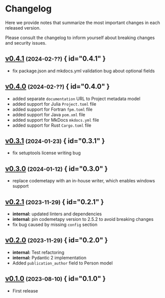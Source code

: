 # Changelog

Here we provide notes that summarize the most important changes in each released version.

Please consult the changelog to inform yourself about breaking changes and security issues.

## [v0.4.1](https://github.com/Materials-Data-Science-and-Informatics/somesy/tree/v0.4.1) <small>(2024-02-??)</small> { id="0.4.1" }

* fix package.json and mkdocs.yml validation bug about optional fields

## [v0.4.0](https://github.com/Materials-Data-Science-and-Informatics/somesy/tree/v0.4.0) <small>(2024-02-??)</small> { id="0.4.0" }

* added separate `documentation` URL to Project metadata model
* added support for Julia `Project.toml` file
* added support for Fortran `fpm.toml` file
* added support for Java `pom.xml` file
* added support for MkDocs `mkdocs.yml` file
* added support for Rust `Cargo.toml` file

## [v0.3.1](https://github.com/Materials-Data-Science-and-Informatics/somesy/tree/v0.3.1) <small>(2024-01-23)</small> { id="0.3.1" }

* fix setuptools license writing bug

## [v0.3.0](https://github.com/Materials-Data-Science-and-Informatics/somesy/tree/v0.3.0) <small>(2024-01-12)</small> { id="0.3.0" }

* replace codemetapy with an in-house writer, which enables windows support

## [v0.2.1](https://github.com/Materials-Data-Science-and-Informatics/somesy/tree/v0.2.1) <small>(2023-11-29)</small> { id="0.2.1" }

* **internal:** updated linters and dependencies
* **internal:** pin codemetapy version to 2.5.2 to avoid breaking changes
* fix bug caused by missing `config` section

## [v0.2.0](https://github.com/Materials-Data-Science-and-Informatics/somesy/tree/v0.2.0) <small>(2023-11-29)</small> { id="0.2.0" }

* **internal:** Test refactoring
* **internal:** Pydantic 2 implementation
* Added `publication_author` field to Person model

## [v0.1.0](https://github.com/Materials-Data-Science-and-Informatics/somesy/tree/v0.1.0) <small>(2023-08-10)</small> { id="0.1.0" }

* First release
